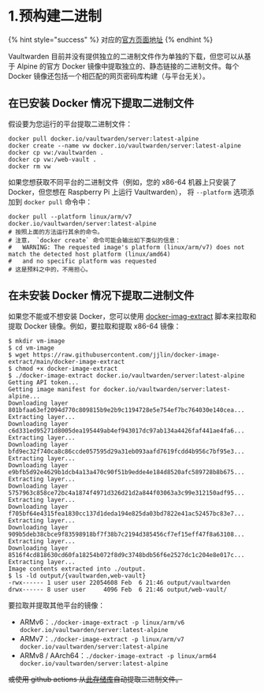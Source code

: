 # 1.预构建二进制

{% hint style="success" %}
对应的[官方页面地址](https://github.com/dani-garcia/vaultwarden/wiki/Pre-built-binaries)
{% endhint %}

Vaultwarden 目前并没有提供独立的二进制文件作为单独的下载，但您可以从基于 Alpine 的官方 Docker 镜像中提取独立的、静态链接的二进制文件。每个 Docker 镜像还包括一个相匹配的网页密码库构建（与平台无关）。

## 在已安装 Docker 情况下提取二进制文件 <a href="#extracting-binaries-with-docker-installed" id="extracting-binaries-with-docker-installed"></a>

假设要为您运行的平台提取二进制文件：

```shell
docker pull docker.io/vaultwarden/server:latest-alpine
docker create --name vw docker.io/vaultwarden/server:latest-alpine
docker cp vw:/vaultwarden .
docker cp vw:/web-vault .
docker rm vw
```

如果您想获取不同平台的二进制文件（例如，您的 x86-64 机器上只安装了 Docker，但您想在 Raspberry Pi 上运行 Vaultwarden）， 将 `--platform` 选项添加到 `docker pull` 命令中：

```shell
docker pull --platform linux/arm/v7 docker.io/vaultwarden/server:latest-alpine
# 按照上面的方法运行其余的命令。
# 注意， `docker create` 命令可能会输出如下类似的信息：
#   WARNING: The requested image's platform (linux/arm/v7) does not match the detected host platform (linux/amd64)
#   and no specific platform was requested
# 这是预料之中的，不用担心。
```

## 在未安装 Docker 情况下提取二进制文件 <a href="#extracting-binaries-without-docker-installed" id="extracting-binaries-without-docker-installed"></a>

如果您不能或不想安装 Docker，您可以使用 [docker-imag-extract](https://github.com/jjlin/docker-image-extract) 脚本来拉取和提取 Docker 镜像。例如，要拉取和提取 x86-64 镜像：

```shell
$ mkdir vm-image
$ cd vm-image
$ wget https://raw.githubusercontent.com/jjlin/docker-image-extract/main/docker-image-extract
$ chmod +x docker-image-extract
$ ./docker-image-extract docker.io/vaultwarden/server:latest-alpine
Getting API token...
Getting image manifest for docker.io/vaultwarden/server:latest-alpine...
Downloading layer 801bfaa63ef2094d770c809815b9e2b9c1194728e5e754ef7bc764030e140cea...
Extracting layer...
Downloading layer c6d331ed95271d8005dea195449ab4ef943017dc97ab134a4426faf441ae4fa6...
Extracting layer...
Downloading layer bfd9ec32f740ca8c86ccde057595d29a31eb093aafd7619fcdd4b956c7bf95e3...
Extracting layer...
Downloading layer e9bfb5d92e4629b1dcb4a13a470c90f51b9edde4e184d8520afc589728b8b675...
Extracting layer...
Downloading layer 5757963c858ce72bc4a1874f4971d326d21d2a844f03063a3c99e312150adf95...
Extracting layer...
Downloading layer f705bf64e4315fea1830cc137d1deda194e825da03bd7822e41ac52457bc83e7...
Extracting layer...
Downloading layer 909b5deb38cbce9f83598918bf7f38b7c2194d385456cf7ef15eff47f8a63108...
Extracting layer...
Downloading layer 8516f4cd818630cd60fa18254b072f8d9c3748bdb56f6e2527dc1c204e8e017c...
Extracting layer...
Image contents extracted into ./output.
$ ls -ld output/{vaultwarden,web-vault}
-rwx------ 1 user user 22054608 Feb  6 21:46 output/vaultwarden
drwx------ 8 user user     4096 Feb  6 21:46 output/web-vault/
```

要拉取并提取其他平台的镜像：

* ARMv6：`./docker-image-extract -p linux/arm/v6 docker.io/vaultwarden/server:latest-alpine`
* ARMv7：`./docker-image-extract -p linux/arm/v7 docker.io/vaultwarden/server:latest-alpine`
* ARMv8 / AArch64：`./docker-image-extract -p linux/arm64 docker.io/vaultwarden/server:latest-alpine`

~~或使用 github actions 从~~[~~此存储库~~](https://github.com/czyt/vaultwarden-binary)~~自动提取二进制文件。~~
